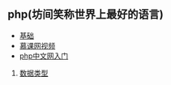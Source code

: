 ## php(坊间笑称世界上最好的语言)
+ [基础](http://www.w3school.com.cn/php/index.asp)
+ [慕课网视频](http://www.imooc.com/learn/54)
+ [php中文网入门](http://www.php.cn/course/2.html)


1. [数据类型](./数据类型.md)
